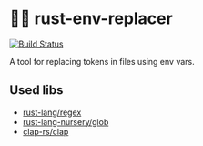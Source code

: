 # 🦀💉 rust-env-replacer

[![Build Status](https://travis-ci.org/halfzebra/rust-env-replacer.svg?branch=master)](https://travis-ci.org/halfzebra/rust-env-replacer)

A tool for replacing tokens in files using env vars.

## Used libs

- [rust-lang/regex](https://github.com/rust-lang/regex)
- [rust-lang-nursery/glob](https://github.com/rust-lang-nursery/glob)
- [clap-rs/clap](https://github.com/clap-rs/clap)